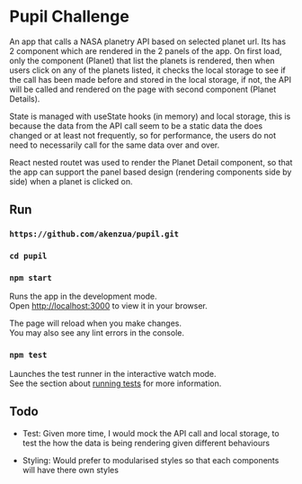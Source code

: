 # Pupil Challenge

An app that calls a NASA planetry API based on selected planet url. Its has 2 component which are rendered in the 2 panels of the app. On first load, only the component (Planet) that list the planets is rendered, then when users click on any of the planets listed, it checks the local storage to see if the call has been made before and stored in the local storage, if not, the API will be called and rendered on the page with second component (Planet Details).

State is managed with useState hooks (in memory) and local storage, this is because the data from the API call seem to be a static data the does changed or at least not frequently, so for performance, the users do not need to necessarily call for the same data over and over.

React nested routet was used to render the Planet Detail component, so that the app can support the panel based design (rendering components side by side) when a planet is clicked on.

## Run

### `https://github.com/akenzua/pupil.git`

### `cd pupil`

### `npm start`

Runs the app in the development mode.\
Open [http://localhost:3000](http://localhost:3000) to view it in your browser.

The page will reload when you make changes.\
You may also see any lint errors in the console.

### `npm test`

Launches the test runner in the interactive watch mode.\
See the section about [running tests](https://facebook.github.io/create-react-app/docs/running-tests) for more information.

## Todo

- Test: Given more time, I would mock the API call and local storage, to test the how the data is being rendering given different behaviours

- Styling: Would prefer to modularised styles so that each components will have there own styles
